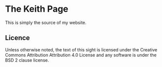 The Keith Page
==============

This is simply the source of my website.

## Licence

Unless otherwise noted, the text of this sight is licensed under the
Creative Commons Attribution Attribution 4.0 License and any software is
under the BSD 2 clause license.
